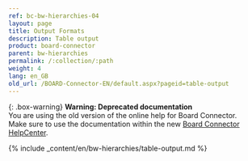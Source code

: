 ```yaml
---
ref: bc-bw-hierarchies-04
layout: page
title: Output Formats
description: Table output
product: board-connector
parent: bw-hierarchies
permalink: /:collection/:path
weight: 4
lang: en_GB
old_url: /BOARD-Connector-EN/default.aspx?pageid=table-output
---
```


{: .box-warning}
**Warning: Deprecated documentation** <br>
You are using the old version of the online help for Board Connector.<br>
Make sure to use the documentation within the new [Board Connector HelpCenter](https://helpcenter.theobald-software.com/board-connector/documentation/introduction/).

{% include _content/en/bw-hierarchies/table-output.md %}